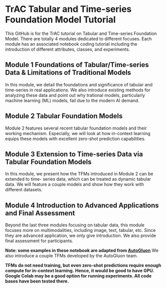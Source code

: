 # TrAC Tabular and Time-series Foundation Model Tutorial

This GitHub is for the TrAC tutorial on Tabular and Time-series Foundation Model.
There are totally 4 modules dedicated to different focuses. Each module has an
associated notebook coding tutorial including the introduction of different
attributes, classes, and experiments. 

## Module 1 Foundations of Tabular/Time-series Data & Limitations of Traditional Models

In this module, we detail the foundations and significance of tabular and time-series
in real applications. We also introduce existing methods for analyzing these data and
point out why trational models, particularly machine learning (ML) models, fail due to
the modern AI demand.

## Module 2 Tabular Foundation Models

Module 2 features several recent tabular foundation models and their working mechanism.
Especially, we will look at how in-context learning equips these models with excellent
zero-shot prediction capabilities.


## Module 3 Extension to Time-series Data via Tabular Foundation Models

In this module, we present how the TFMs introduced in Module 2 can be extended to time-
series data, which can be treated as dynamic tabular data. We will feature a couple models
and show how they work with different datasets.

## Module 4 Introduction to Advanced Applications and Final Assessment

Beyond the last three modules focusing on tabular data, this module focuses more on multimodalities,
including image, text, tabular, etc. Since they are advanced application, we only give introduction.
We also provide final assessment for participants.


**Note: some examples in these notebook are adapted from [AutoGluon](https://auto.gluon.ai/stable/index.html)**
We also introduce a couple TFMs developed by the AutoGluon team.

**TFMs do not need training, but even zero-shot predictions require enough compute for in-context learning.**
**Hence, it would be good to have GPU. Google Colab may be a good option for running experiments. All code bases have been tested there.**
